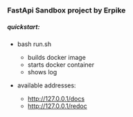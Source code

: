 ### FastApi Sandbox project by Erpike

##### quickstart:

- bash run.sh
   - builds docker image
   - starts docker container
   - shows log


- available addresses:
  - http://127.0.0.1/docs
  - http://127.0.0.1/redoc
 